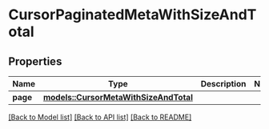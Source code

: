 # CursorPaginatedMetaWithSizeAndTotal

## Properties

Name | Type | Description | Notes
------------ | ------------- | ------------- | -------------
**page** | [**models::CursorMetaWithSizeAndTotal**](CursorMetaWithSizeAndTotal.md) |  | 

[[Back to Model list]](../README.md#documentation-for-models) [[Back to API list]](../README.md#documentation-for-api-endpoints) [[Back to README]](../README.md)


